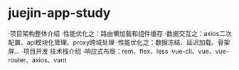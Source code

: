 # juejin-app-study
·项目架构整体介绍  ·性能优化之：路由懒加载和组件缓存  ·数据交互之：axios二次配置、api模块化管理、proxy跨域处理  ·性能优化之：数据冻结、延迟加载、骨架屏...  ·项目开发  技术栈介绍  ·响应式布局：rem、flex、less  ·vue-cli、vue、vue-router、axios、vant
